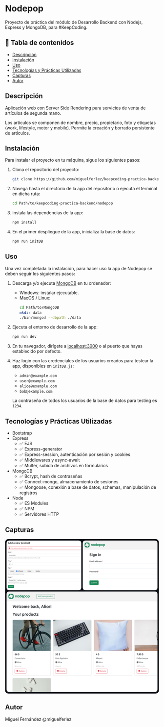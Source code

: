 # Nodepop

Proyecto de práctica del módulo de Desarrollo Backend con Nodejs, Express y MongoDB, para #KeepCoding.

## 📌 Tabla de contenidos

- [Descripción](#descripción)
- [Instalación](#instalación)
- [Uso](#uso)
- [Tecnologías y Prácticas Utilizadas](#tecnologías-utilizadas)
- [Capturas](#capturas)
- [Autor](#autor)

## Descripción

Aplicación web con Server Side Rendering para servicios de venta de artículos de segunda mano. 

Los artículos se componen de nombre, precio, propietario, foto y etiquetas (work, lifestyle, motor y mobile). Permite la creación y borrado persistente de artículos.

## Instalación 

Para instalar el proyecto en tu máquina, sigue los siguientes pasos:

1. Clona el repositorio del proyecto:
    ```bash
    git clone https://github.com/miguelferlez/keepcoding-practica-backend.git
    ```

2. Navega hasta el directorio de la app del repositorio o ejecuta el terminal en dicha ruta:
    ```bash
    cd Path/to/keepcoding-practica-backend/nodepop
    ```

3. Instala las dependencias de la app:
    ```bash
    npm install
    ```

4. En el primer despliegue de la app, inicializa la base de datos:
    ```bash
    npm run initDB
    ```

## Uso

Una vez completada la instalación, para hacer uso la app de Nodepop se deben seguir los siguientes pasos:

1. Descarga y/o ejecuta [MongoDB](https://www.mongodb.com/try/download/community) en tu ordenador:
    - Windows: instalar ejecutable.
    - MacOS / Linux:
        ```bash
        cd Path/to/MongoDB
        mkdir data
        ./bin/mongod --dbpath ./data
        ```

2. Ejecuta el entorno de desarrollo de la app:
    ```bash
    npm run dev
    ```

3. En tu navegador, dirígete a [localhost:3000](http://localhost:3000) o al puerto que hayas establecido por defecto.

4. Haz login con las credenciales de los usuarios creados para testear la app, disponibles en `initDB.js`:
    - `admin@example.com`
    - `user@example.com`
    - `alice@example.com`
    - `bob@example.com`

    La contraseña de todos los usuarios de la base de datos para testing es `1234`.

## Tecnologías y Prácticas Utilizadas

- Bootstrap
- Express
    - ✅ EJS
    - ✅ Express-generator
    - ✅ Express-session, autenticación por sesión y cookies
    - ✅ Middlewares y async-await
    - ✅ Multer, subida de archivos en formularios
- MongoDB
    - ✅ Bcrypt, hash de contraseñas
    - ✅ Connect-mongo, almacenamiento de sesiones
    - ✅ Mongoose, conexión a base de datos, schemas, manipulación de registros
- Node
    - ✅ ES Modules
    - ✅ NPM
    - ✅ Servidores HTTP

## Capturas

<img src="./readme.png" style="border-radius:10px"></img>

## Autor

Miguel Fernández @miguelferlez